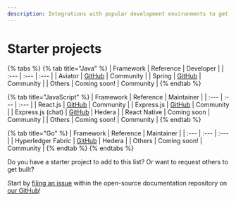 ```yaml
---
description: Integrations with popular development environments to get you set up quickly.
---
```


# Starter projects



{% tabs %}
{% tab title="Java" %}
| Framework | Reference | Developer |
| :--- | :--- | :--- |
| Aviator | [GitHub](https://github.com/TxMQ/aviator-core) | Community |
| Spring | [GitHub](https://github.com/rahul-kothari/hedera-starter-spring) | Community |
| Others | Coming soon! | Community |
{% endtab %}

{% tab title="JavaScript" %}
| Framework | Reference | Maintainer |
| :--- | :--- | :--- |
| React.js | [GitHub](%20https://github.com/publu/hedera-reactjs-boilerplate) | Community |
| Express.js | [GitHub](https://github.com/publu/hedera-express-boilerplate) | Community |
| Express.js \(chat\) | [GitHub](https://github.com/hashgraph/hedera-hcs-chat-js) | Hedera |
| React Native | Coming soon | Community |
| Others | Coming soon! | Community |
{% endtab %}

{% tab title="Go" %}
| Framework | Reference | Maintainer |
| :--- | :--- | :--- |
| Hyperledger Fabric | [GitHub](https://docs.hedera.com/guides/advanced/getting-started-with-the-hedera-consensus-service-fabric-plugin) | Hedera |
| Others | Coming soon! | Community |
{% endtab %}
{% endtabs %}

Do you have a starter project to add to this list? Or want to request others to get built? 

Start by [filing an issue](https://github.com/hashgraph/hedera-docs) within the open-source documentation repository on [our GitHub](https://github.com/hashgraph)! 


